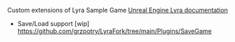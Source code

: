 Custom extensions of Lyra Sample Game 
[Unreal Engine Lyra documentation](https://docs.unrealengine.com/5.0/en-US/lyra-sample-game-in-unreal-engine/)


- Save/Load support [wip] https://github.com/grzpotry/LyraFork/tree/main/Plugins/SaveGame
